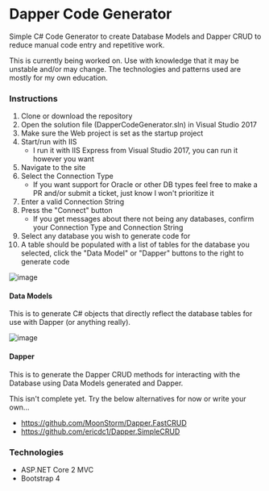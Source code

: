 # Dapper Code Generator
Simple C# Code Generator to create Database Models and Dapper CRUD to reduce manual code entry and repetitive work.

This is currently being worked on. Use with knowledge that it may be unstable and/or may change. The technologies and patterns used are mostly for my own education.

### Instructions
1. Clone or download the repository
2. Open the solution file (DapperCodeGenerator.sln) in Visual Studio 2017
3. Make sure the Web project is set as the startup project
4. Start/run with IIS
    * I run it with IIS Express from Visual Studio 2017, you can run it however you want
5. Navigate to the site
6. Select the Connection Type
    * If you want support for Oracle or other DB types feel free to make a PR and/or submit a ticket, just know I won't prioritize it
7. Enter a valid Connection String
8. Press the "Connect" button
    * If you get messages about there not being any databases, confirm your Connection Type and Connection String
9. Select any database you wish to generate code for
10. A table should be populated with a list of tables for the database you selected, click the "Data Model" or "Dapper" buttons to the right to generate code

![image](https://user-images.githubusercontent.com/9127996/34977996-fb4a9776-fa59-11e7-8978-229aea9b1ef7.png)

#### Data Models
This is to generate C# objects that directly reflect the database tables for use with Dapper (or anything really).

![image](https://user-images.githubusercontent.com/9127996/34978041-2c01d460-fa5a-11e7-9ccb-285736b38cf9.png)

#### Dapper
This is to generate the Dapper CRUD methods for interacting with the Database using Data Models generated and Dapper.

This isn't complete yet. Try the below alternatives for now or write your own...
* https://github.com/MoonStorm/Dapper.FastCRUD
* https://github.com/ericdc1/Dapper.SimpleCRUD

### Technologies
* ASP.NET Core 2 MVC
* Bootstrap 4

